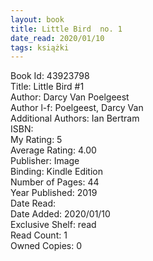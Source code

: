 ```yaml
---
layout: book
title: Little Bird  no. 1
date_read: 2020/01/10
tags: książki
---
```


Book Id: 43923798<br />
Title: Little Bird #1<br />
Author: Darcy Van Poelgeest<br />
Author l-f: Poelgeest, Darcy Van<br />
Additional Authors: Ian Bertram<br />
ISBN: <br />
My Rating: 5<br />
Average Rating: 4.00<br />
Publisher: Image<br />
Binding: Kindle Edition<br />
Number of Pages: 44<br />
Year Published: 2019<br />
Date Read: <br />
Date Added: 2020/01/10<br />
Exclusive Shelf: read<br />
Read Count: 1<br />
Owned Copies: 0<br />


